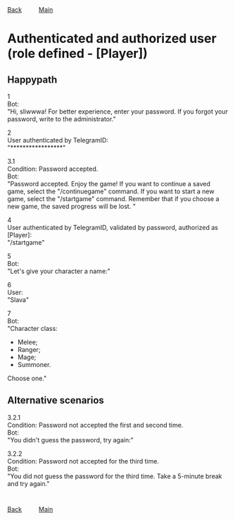 [Back](../index.md)ㅤㅤㅤ[Main](../../index.md)
#  
# Authenticated and authorized user (role defined - [Player])

## Happypath

1  
  Bot:  
  "Hi, sliwwwa! For better experience, enter your password. If you forgot your password, write to the administrator."

2  
  User authenticated by TelegramID:  
  "*****************"

3.1  
  Condition: Password accepted.  
  Bot:  
  "Password accepted. Enjoy the game! If you want to continue a saved game, select the "/continuegame" command. If you want to start a new game, select the "/startgame" command. Remember that if you choose a new game, the saved progress will be lost. "

4  
  User authenticated by TelegramID, validated by password, authorized as \[Player\]:  
  "/startgame"

5  
  Bot:  
  "Let's give your character a name:"

6  
  User:  
  "Slava"

7  
  Bot:  
  "Character class:

* Melee;
* Ranger;
* Mage;
* Summoner.

Choose one."

## Alternative scenarios

3.2.1  
  Condition: Password not accepted the first and second time.  
  Bot:  
  "You didn't guess the password, try again:"

3.2.2  
  Condition: Password not accepted for the third time.  
  Bot:  
  "You did not guess the password for the third time. Take a 5-minute break and try again."
#  
[Back](../index.md)ㅤㅤㅤ[Main](../../index.md)
